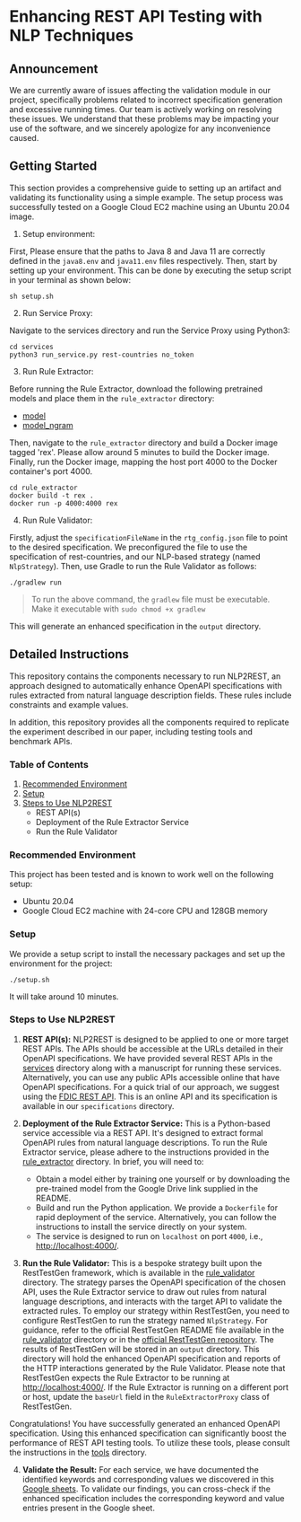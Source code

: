# Enhancing REST API Testing with NLP Techniques

## Announcement

We are currently aware of issues affecting the validation module in our project, specifically problems related to incorrect specification generation and excessive running times. Our team is actively working on resolving these issues. We understand that these problems may be impacting your use of the software, and we sincerely apologize for any inconvenience caused.

## Getting Started

This section provides a comprehensive guide to setting up an artifact and validating its functionality using a simple example. The setup process was successfully tested on a Google Cloud EC2 machine using an Ubuntu 20.04 image.

1. Setup environment:

First, Please ensure that the paths to Java 8 and Java 11 are correctly defined in the `java8.env` and `java11.env` files respectively. Then, start by setting up your environment. This can be done by executing the setup script in your terminal as shown below:

```
sh setup.sh
```

2. Run Service Proxy:

Navigate to the services directory and run the Service Proxy using Python3:

```
cd services
python3 run_service.py rest-countries no_token
```

3. Run Rule Extractor:

Before running the Rule Extractor, download the following pretrained models and place them in the `rule_extractor` directory:
- [model](https://drive.google.com/file/d/1-jawBqo3c3eMRkXF8Y73oLEFNSOphbpF/view?usp=share_link)
- [model_ngram](https://drive.google.com/file/d/1j1XA1dufDgqSkIGlQn97-WeKElaL8708/view?usp=share_link)

Then, navigate to the `rule_extractor` directory and build a Docker image tagged 'rex'. Please allow around 5 minutes to build the Docker image. Finally, run the Docker image, mapping the host port 4000 to the Docker container's port 4000.

```
cd rule_extractor
docker build -t rex .
docker run -p 4000:4000 rex
```

4. Run Rule Validator:

Firstly, adjust the `specificationFileName` in the `rtg_config.json` file to point to the desired specification. We preconfigured the file to use the specification of rest-countries, and our NLP-based strategy (named `NlpStrategy`). Then, use Gradle to run the Rule Validator as follows:

```
./gradlew run
```
> To run the above command, the `gradlew` file must be executable. Make it executable with `sudo chmod +x gradlew`

This will generate an enhanced specification in the `output` directory.

## Detailed Instructions

This repository contains the components necessary to run NLP2REST, an approach designed to automatically enhance OpenAPI specifications with rules extracted from natural language description fields. These rules include constraints and example values. 

In addition, this repository provides all the components required to replicate the experiment described in our paper, including testing tools and benchmark APIs.

### Table of Contents

1. [Recommended Environment](#recommended-environment)
2. [Setup](#setup)
3. [Steps to Use NLP2REST](#steps-to-use-nlp2rest)
    - REST API(s)
    - Deployment of the Rule Extractor Service
    - Run the Rule Validator

### Recommended Environment

This project has been tested and is known to work well on the following setup:

- Ubuntu 20.04
- Google Cloud EC2 machine with 24-core CPU and 128GB memory

### Setup

We provide a setup script to install the necessary packages and set up the environment for the project:

```
./setup.sh
```

It will take around 10 minutes.

### Steps to Use NLP2REST

1. **REST API(s):** NLP2REST is designed to be applied to one or more target REST APIs. The APIs should be accessible at the URLs detailed in their OpenAPI specifications. We have provided several REST APIs in the [services](https://github.com/codingsoo/nlp2rest/tree/main/services) directory along with a manuscript for running these services. Alternatively, you can use any public APIs accessible online that have OpenAPI specifications. For a quick trial of our approach, we suggest using the [FDIC REST API](https://banks.data.fdic.gov/). This is an online API and its specification is available in our `specifications` directory.

2. **Deployment of the Rule Extractor Service:** This is a Python-based service accessible via a REST API. It's designed to extract formal OpenAPI rules from natural language descriptions. To run the Rule Extractor service, please adhere to the instructions provided in the [rule_extractor](https://github.com/codingsoo/nlp2rest/tree/main/rule_extractor) directory. In brief, you will need to:
    - Obtain a model either by training one yourself or by downloading the pre-trained model from the Google Drive link supplied in the README.
    - Build and run the Python application. We provide a `Dockerfile` for rapid deployment of the service. Alternatively, you can follow the instructions to install the service directly on your system.
    - The service is designed to run on `localhost` on port `4000`, i.e., [http://localhost:4000/]().

3. **Run the Rule Validator:** This is a bespoke strategy built upon the RestTestGen framework, which is available in the [rule_validator](https://github.com/codingsoo/nlp2rest/tree/main/rule_validator) directory. The strategy parses the OpenAPI specification of the chosen API, uses the Rule Extractor service to draw out rules from natural language descriptions, and interacts with the target API to validate the extracted rules.
To employ our strategy within RestTestGen, you need to configure RestTestGen to run the strategy named `NlpStrategy`. For guidance, refer to the official RestTestGen README file available in the [rule_validator](https://github.com/codingsoo/nlp2rest/tree/main/rule_validator) directory or in the [official RestTestGen repository](https://github.com/SeUniVr/RestTestGen).
The results of RestTestGen will be stored in an `output` directory. This directory will hold the enhanced OpenAPI specification and reports of the HTTP interactions generated by the Rule Validator. Please note that RestTestGen expects the Rule Extractor to be running at [http://localhost:4000/](http://localhost:4000/). If the Rule Extractor is running on a different port or host, update the `baseUrl` field in the `RuleExtractorProxy` class of RestTestGen.

Congratulations! You have successfully generated an enhanced OpenAPI specification. Using this enhanced specification can significantly boost the performance of REST API testing tools. To utilize these tools, please consult the instructions in the [tools](https://github.com/codingsoo/nlp2rest/tree/main/tools) directory.

4. **Validate the Result:** For each service, we have documented the identified keywords and corresponding values we discovered in this [Google sheets](https://docs.google.com/spreadsheets/d/1SRdRQUJmavPkXmKndwY685aqjtfKmjvCbpKiCKe7Tis/edit#gid=1721158037). To validate our findings, you can cross-check if the enhanced specification includes the corresponding keyword and value entries present in the Google sheet.

